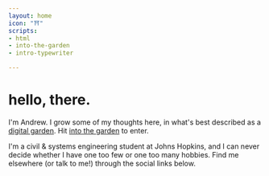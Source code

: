 ```yaml
---
layout: home
icon: "⛩"
scripts:
- html
- into-the-garden
- intro-typewriter

---
```

# hello, there.

I'm Andrew. I grow some of my thoughts here, in what's best described as a [digital garden](https://github.com/MaggieAppleton/digital-gardeners#theory-philosophy-and-navel-gazing). Hit [into the garden](/notes/) to enter.

I'm a civil & systems engineering student at Johns Hopkins, and I can never decide whether I have one too few or one too many hobbies. Find me elsewhere (or talk to me!) through the social links below.
